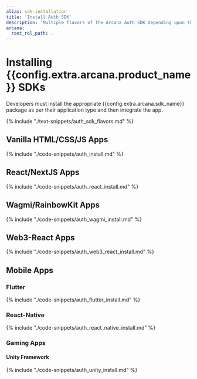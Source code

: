 ```yaml
---
alias: sdk-installation
title: 'Install Auth SDK'
description: 'Multiple flavors of the Arcana Auth SDK depending upon the app type. Use the correct SDK package for installation. Choose from the basic Auth package to the wrapper SDK for React Apps, Wagmi, RainbowKit apps and more.'
arcana:
  root_rel_path: .
---
```


# Installing {{config.extra.arcana.product_name}} SDKs

Developers must install the appropriate {{config.extra.arcana.sdk_name}} package as per their application type and then integrate the app.

{% include "./text-snippets/auth_sdk_flavors.md" %}

## Vanilla HTML/CSS/JS Apps

{% include "./code-snippets/auth_install.md" %}

## React/NextJS Apps

{% include "./code-snippets/auth_react_install.md" %}

## Wagmi/RainbowKit Apps

{% include "./code-snippets/auth_wagmi_install.md" %}

## Web3-React Apps

{% include "./code-snippets/auth_web3_react_install.md" %}

## Mobile Apps

### Flutter

{% include "./code-snippets/auth_flutter_install.md" %}

### React-Native

{% include "./code-snippets/auth_react_native_install.md" %}

### Gaming Apps

#### Unity Framework

{% include "./code-snippets/auth_unity_install.md" %}
